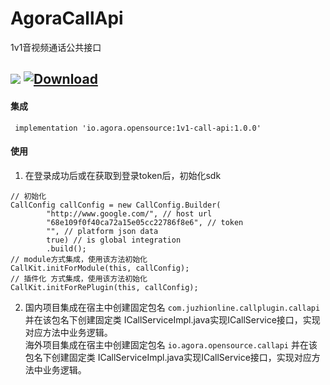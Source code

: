 # AgoraCallApi

1v1音视频通话公共接口

![](https://travis-ci.org/pengfeigao/AgoraCallApi.svg?branch=master) [ ![Download](https://api.bintray.com/packages/akid/maven/1v1-call-api/images/download.svg) ](https://bintray.com/akid/maven/1v1-call-api/_latestVersion)
---

#### 集成

```
 implementation 'io.agora.opensource:1v1-call-api:1.0.0'
```

#### 使用

1. 在登录成功后或在获取到登录token后，初始化sdk

```
// 初始化
CallConfig callConfig = new CallConfig.Builder(
        "http://www.google.com/", // host url
        "68e109f0f40ca72a15e05cc22786f8e6", // token
        "", // platform json data
        true) // is global integration
        .build();
// module方式集成，使用该方法初始化
CallKit.initForModule(this, callConfig);
// 插件化 方式集成，使用该方法初始化
CallKit.initForRePlugin(this, callConfig);
```

2. 国内项目集成在宿主中创建固定包名 `com.juzhionline.callplugin.callapi` 并在该包名下创建固定类 ICallServiceImpl.java实现ICallService接口，实现对应方法中业务逻辑。</br>
海外项目集成在宿主中创建固定包名 `io.agora.opensource.callapi` 并在该包名下创建固定类 ICallServiceImpl.java实现ICallService接口，实现对应方法中业务逻辑。</br>

